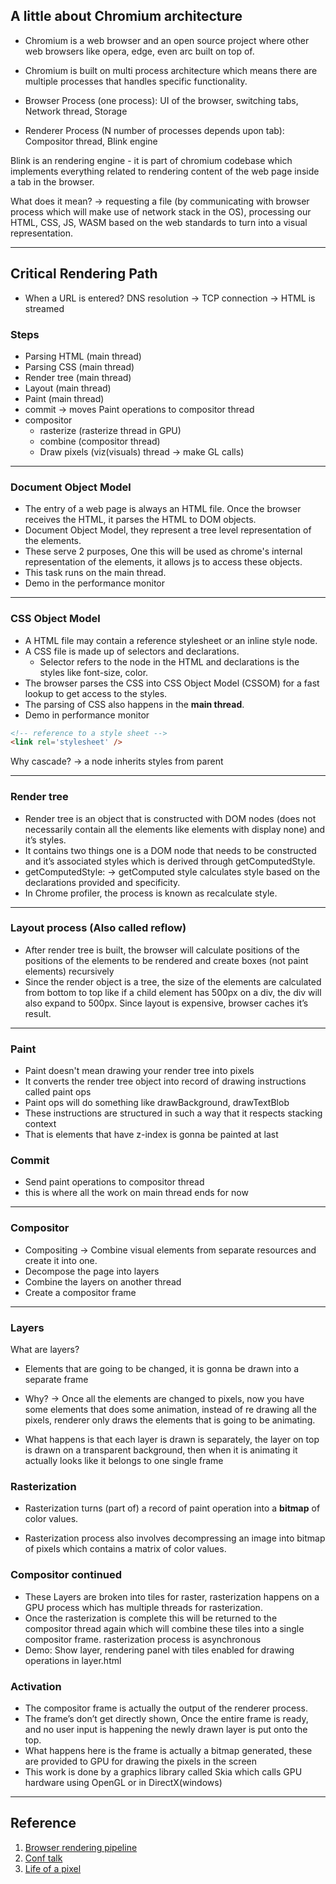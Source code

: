## A little about Chromium architecture

- Chromium is a web browser and an open source project where other web browsers like opera, edge, even arc built on top of.
- Chromium is built on multi process architecture which means there are multiple processes that handles specific functionality.

- Browser Process (one process): UI of the browser, switching tabs, Network thread, Storage
- Renderer Process (N number of processes depends upon tab): Compositor thread, Blink engine

Blink is an rendering engine - it is part of chromium codebase which implements everything related to rendering content of the web page inside a tab in the browser.

What does it mean? -> requesting a file (by communicating with browser process which will make use of network stack in the OS), processing our HTML, CSS, JS, WASM based on the web standards to turn into a visual representation.

----

## Critical Rendering Path

- When a URL is entered? DNS resolution -> TCP connection -> HTML is streamed

### Steps

- Parsing HTML (main thread)
- Parsing CSS (main thread)
- Render tree (main thread)
- Layout (main thread)
- Paint (main thread)
- commit -> moves Paint operations to compositor thread
- compositor
  - rasterize (rasterize thread in GPU)
  - combine  (compositor thread)
  - Draw pixels (viz(visuals) thread -> make GL calls)

----

### Document Object Model

- The entry of a web page is always an HTML file. Once the browser receives the HTML, it parses the HTML to DOM objects.
- Document Object Model, they represent a tree level representation of the elements.
- These serve 2 purposes, One this will be used as chrome's internal representation of the elements, it allows js to access these objects.
- This task runs on the main thread.
- Demo in the performance monitor

----

### CSS Object Model

- A HTML file may contain a reference stylesheet or an inline style node.
- A CSS file is made up of selectors and declarations.
  - Selector refers to the node in the HTML and declarations is the styles like font-size, color.
- The browser parses the CSS into CSS Object Model (CSSOM) for a fast lookup to get access to the styles.
- The parsing of CSS also happens in the **main thread**.
- Demo in performance monitor

```html
<!-- reference to a style sheet --> 
<link rel='stylesheet' />
```

Why cascade? → a node inherits styles from parent

----

### Render tree

- Render tree is an object that is constructed with DOM nodes (does not necessarily contain all the elements like elements with display none) and it’s styles.
- It contains two things one is a DOM node that needs to be constructed and it’s associated styles which is derived through getComputedStyle.
- getComputedStyle: → getComputed style calculates style based on the declarations provided and specificity.
- In Chrome profiler, the process is known as recalculate style.

----

### Layout process (Also called reflow)

- After render tree is built, the browser will calculate positions of the positions of the elements to be rendered and create boxes (not paint elements) recursively
- Since the render object is a tree, the size of the elements are calculated from bottom to top like if a child element has 500px on a div, the div will also expand to 500px. Since layout is expensive, browser caches it’s result.

----

### Paint

- Paint doesn't mean drawing your render tree into pixels
- It converts the render tree object into record of drawing instructions called paint ops
- Paint ops will do something like drawBackground, drawTextBlob
- These instructions are structured in such a way that it respects stacking context
- That is elements that have z-index is gonna be painted at last

### Commit

- Send paint operations to compositor thread
- this is where all the work on main thread ends for now

----

### Compositor

- Compositing -> Combine visual elements from separate resources and create it into one.
- Decompose the page into layers
- Combine the layers on another thread
- Create a compositor frame

----

### Layers

What are layers?

- Elements that are going to be changed, it is gonna be drawn into a separate frame
- Why? -> Once all the elements are changed to pixels, now you have some elements that does some animation, instead of re drawing all the pixels, renderer only draws the elements that is going to be animating.

- What happens is that each layer is drawn is separately, the layer on top is drawn on a transparent background, then when it is animating it actually looks like it belongs to one single frame

### Rasterization

- Rasterization turns (part of) a record of paint operation into a **bitmap** of color values.

- Rasterization process also involves decompressing an image into bitmap of pixels which contains a matrix of color values.

### Compositor continued

- These Layers are broken into tiles for raster, rasterization happens on a GPU process which has multiple threads for rasterization.
- Once the rasterization is complete this will be returned to the compositor thread again which will combine these tiles into a single compositor frame. rasterization process is asynchronous
- Demo: Show layer, rendering panel with tiles enabled for drawing operations in layer.html

### Activation

- The compositor frame is actually the output of the renderer process.
- The frame’s don’t get directly shown, Once the entire frame is ready, and no user input is happening the newly drawn layer is put onto the top.
- What happens here is the frame is actually a bitmap generated, these are provided to GPU for drawing the pixels in the screen
- This work is done by a graphics library called Skia which calls GPU hardware using OpenGL or in DirectX(windows)

----

## Reference

1. [Browser rendering pipeline](https://webperf.tips/tip/browser-rendering-pipeline/)
2. [Conf talk](https://youtu.be/rVb0pfGFZFw?si=pGFZ1wkD0onkjdJy)
3. [Life of a pixel](https://www.youtube.com/watch?v=K2QHdgAKP-s)
